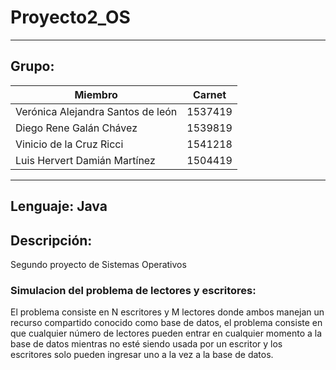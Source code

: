 # Proyecto2_OS
-----------------------------------------------------------------
## Grupo:
| Miembro | Carnet |
| ----------- | ----------- |
| Verónica Alejandra Santos de león  |  1537419  |
| Diego Rene Galán Chávez | 1539819 |
| Vinicio de la Cruz Ricci | 1541218 |
| Luis Hervert Damián Martínez | 1504419|
-----------------------------------------------------------------
**Lenguaje:** Java
-----------------------------------------------------------------

## Descripción: 
 Segundo proyecto de Sistemas Operativos
 
 ### Simulacion del problema de lectores y escritores:
 El problema consiste en N escritores y M lectores donde ambos manejan un recurso compartido conocido como base de datos, el problema consiste en que cualquier número de lectores pueden entrar en cualquier momento a la base de datos  mientras no esté siendo usada por un escritor y los escritores solo pueden ingresar uno a la vez a la base de datos.
